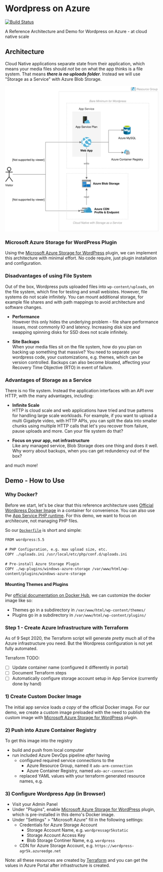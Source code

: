 # Wordpress on Azure

[![Build Status](https://dev.azure.com/julie-msft/public-demos/_apis/build/status/wordpress-on-azure%20(docker%20image)?branchName=main)](https://dev.azure.com/julie-msft/public-demos/_build/latest?definitionId=18&branchName=main)

A Reference Architecture and Demo for Wordpress on Azure - at cloud native scale

## Architecture

Cloud Native applications separate state from their application, which means your media files should _not_ be on what the app thinks is a file system. That means **_there is no uploads folder_**. Instead we will use "Storage as a Service" with Azure Blob Storage.

![Azure Architecture](./diagrams/azure-architecture.svg)

### Microsoft Azure Storage for WordPress Plugin 

Using the [Microsoft Azure Storage for WordPress](https://wordpress.org/plugins/windows-azure-storage/#installation) plugin, we can implement this architecture with minimal effort. No code require, just plugin installation and configuration.

### Disadvantages of using File System

Out of the box, Wordpress puts uploaded files into `wp-content/uploads`, on the file system, which fine for testing and small webistes. However, file systems do not scale infinitely. You can mount additional storage, for example file shares and with path mappings to avoid architecture and software changes.

- **Performance**  
  However this only hides the underlying problem - file share performance issues, most commonly IO and latency. Increasing disk size and swapping spinning disks for SSD does not scale infinitely.

- **Site Backups**  
  When your media files sit on the file system, how do you plan on backing up something that massive? You need to separate your wordpress code, your customizations, e.g. themes, which can be version controlled. Backups can also become bloated, affecting your Recovery Time Objective (RTO) in event of failure.

### Advantages of Storage as a Service

There is no file system. Instead the application interfaces with an API over HTTP, with the many advantages, including:

- **Infinite Scale**  
  HTTP is cloud scale and web applications have tried and true patterns for handling large scale workloads. For example, if you want to upload a multi Gigabyte video, with HTTP APIs, you can split the data into smaller chunks using multiple HTTP calls that let's you recover from failure, pause uploads and more. Can your file system do that? 

- **Focus on your app, not infrastructure**  
  Like any managed service, Blob Storage does one thing and does it well. Why worry about backups, when you can get redundency out of the box?

and much more! 

## Demo - How to Use

### Why Docker?

Before we start, let's be clear that this reference architecture uses [Official Wordpress Docker Image](https://hub.docker.com/_/wordpress) in a container for convenience. You can also use the [App Service PHP runtime](https://docs.microsoft.com/en-us/azure/app-service/quickstart-php?pivots=platform-linux#push-to-azure-from-git). For this demo, we want to focus on architecure, not managing PHP files.


So our [`Dockerfile`](./Dockerfile) is short and simple:

```docker
FROM wordpress:5.5

# PHP Configuration, e.g. max upload size, etc.
COPY ./uploads.ini /usr/local/etc/php/conf.d/uploads.ini

# Pre-install Azure Storage Plugin
COPY ./wp-plugins/windows-azure-storage /var/www/html/wp-content/plugins/windows-azure-storage
```

#### Mounting Themes and Plugins

Per [official documentation on Docker Hub](https://hub.docker.com/_/wordpress), we can customize the docker image like so:

- Themes go in a subdirectory in `/var/www/html/wp-content/themes/`
- Plugins go in a subdirectory in `/var/www/html/wp-content/plugins/`


### Step 1 - Create Azure Infrastructure with Terraform

As of 9 Sept 2020, the Terraform script will generate _pretty much_ all of the Azure infrastructure you need. But the Wordpress configuration is not yet fully automated.

Terraform TODO: 

- [ ] Update container name (configured it differently in portal)
- [ ] Document Terraform steps
- [ ] Automatically configure storage account setup in App Service (currently done by hand)

### 1) Create Custom Docker Image

The initial app service loads _a copy_ of the official Docker image. For our demo, we create a custom image preloaded with the  need to publish the custom image with [Microsoft Azure Storage for WordPress](https://wordpress.org/plugins/windows-azure-storage/#installation) plugin.

### 2) Push into Azure Container Registry

To get this image into the registry
- build and push from local computer
- run included Azure DevOps pipeline _after_ having 
  - configured required service connections to the 
    - Azure Resource Group, named it `ado-arm-connection`
    - Azure Container Registry, named `ado-acr-connection`
  - replaced YAML values with your terraform generated resource names, e.g.


### 3) Configure Wordpress App (in Browser)

- Visit your Admin Panel
- Under "Plugins", enable [Microsoft Azure Storage for WordPress](https://wordpress.org/plugins/windows-azure-storage/#installation) plugin, which is pre-installed in this demo's Docker image.
- Under "Settings" > "Microsoft Azure" fill in the following settings:
  - Credentials for Azure Storage Account
    - Storage Account Name, e.g. `wordpressagr5kstatic`
    - Storage Account Access Key
    - Blob Storage Continer Name, e.g. `wordpress` 
  - CDN for Azure Storage Account, e.g. `https://wordpress-agr5k.azureedge.net`

Note: all these resources are created by [Terraform](https://www.terraform.io/) and you can get the values in Azure Portal after infrastructure is created.
